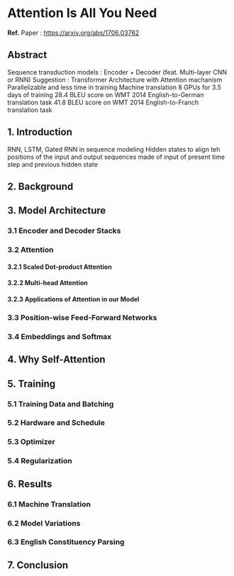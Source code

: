 # Attention Is All You Need
**Ref.**
Paper : https://arxiv.org/abs/1706.03762
## Abstract

Sequence transduction models : Encoder + Decoder (feat. Multi-layer CNN or RNN)
Suggestion : Transformer Architecture with Attention machanism
Parallelizable and less time in training
Machine translation 8 GPUs for 3.5 days of training
28.4 BLEU score on WMT 2014 English-to-German translation task
41.8 BLEU score on WMT 2014 English-to-Franch translation task
## 1. Introduction

RNN, LSTM, Gated RNN in sequence modeling
Hidden states to align teh positions of the input and output sequences made of input of present time step and previous hidden state
## 2. Background

## 3. Model Architecture

### 3.1 Encoder and Decoder Stacks

### 3.2 Attention

#### 3.2.1 Scaled Dot-product Attention

#### 3.2.2 Multi-head Attention

#### 3.2.3 Applications of Attention in our Model

### 3.3 Position-wise Feed-Forward Networks

### 3.4 Embeddings and Softmax
## 4. Why Self-Attention

## 5. Training

### 5.1 Training Data and Batching

### 5.2 Hardware and Schedule

### 5.3 Optimizer

### 5.4 Regularization

## 6. Results

### 6.1 Machine Translation

### 6.2 Model Variations
### 6.3 English Constituency Parsing

## 7. Conclusion

